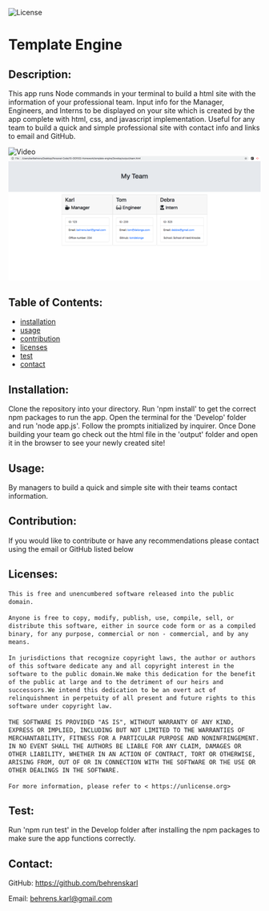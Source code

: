 
![License](https://img.shields.io/badge/License-The%20Unlicense-yellow)
# Template Engine

## Description:

This app runs Node commands in your terminal to build a html site with the information of your professional team. Input info for the Manager, Engineers, and Interns to be displayed on your site which is created by the app complete with html, css, and javascript implementation. Useful for any team to build a quick and simple professional site with contact info and links to email and GitHub. 

![Video](./Assets/template-generator-functionality.gif)
![Photo](./Assets/template-generator-html-screenshot.png)


## Table of Contents:
- [installation](#installation)
- [usage](#usage)
- [contribution](#contribution)
- [licenses](#licenses)
- [test](#test)
- [contact](#contact)

## Installation:
Clone the repository into your directory. Run 'npm install' to get the correct npm packages to run the app. Open the terminal for the 'Develop' folder and run 'node app.js'. Follow the prompts initialized by inquirer. Once Done building your team go check out the html file in the 'output' folder and open it in the browser to see your newly created site!

## Usage:
By managers to build a quick and simple site with their teams contact information.

## Contribution:
If you would like to contribute or have any recommendations please contact using the email or GitHub listed below

## Licenses:

    This is free and unencumbered software released into the public domain.

    Anyone is free to copy, modify, publish, use, compile, sell, or
    distribute this software, either in source code form or as a compiled
    binary, for any purpose, commercial or non - commercial, and by any
    means.

    In jurisdictions that recognize copyright laws, the author or authors
    of this software dedicate any and all copyright interest in the
    software to the public domain.We make this dedication for the benefit
    of the public at large and to the detriment of our heirs and
    successors.We intend this dedication to be an overt act of
    relinquishment in perpetuity of all present and future rights to this
    software under copyright law.

    THE SOFTWARE IS PROVIDED "AS IS", WITHOUT WARRANTY OF ANY KIND,
    EXPRESS OR IMPLIED, INCLUDING BUT NOT LIMITED TO THE WARRANTIES OF
    MERCHANTABILITY, FITNESS FOR A PARTICULAR PURPOSE AND NONINFRINGEMENT.
    IN NO EVENT SHALL THE AUTHORS BE LIABLE FOR ANY CLAIM, DAMAGES OR
    OTHER LIABILITY, WHETHER IN AN ACTION OF CONTRACT, TORT OR OTHERWISE,
    ARISING FROM, OUT OF OR IN CONNECTION WITH THE SOFTWARE OR THE USE OR
    OTHER DEALINGS IN THE SOFTWARE.

    For more information, please refer to < https://unlicense.org>

## Test:
Run 'npm run test' in the Develop folder after installing the npm packages to make sure the app functions correctly.

## Contact:

GitHub: https://github.com/behrenskarl

Email: behrens.karl@gmail.com